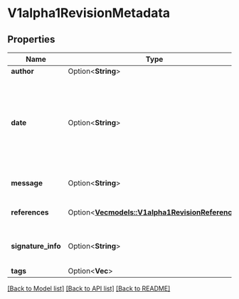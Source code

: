 # V1alpha1RevisionMetadata

## Properties

Name | Type | Description | Notes
------------ | ------------- | ------------- | -------------
**author** | Option<**String**> |  | [optional]
**date** | Option<**String**> | Time is a wrapper around time.Time which supports correct marshaling to YAML and JSON.  Wrappers are provided for many of the factory methods that the time package offers.  +protobuf.options.marshal=false +protobuf.as=Timestamp +protobuf.options.(gogoproto.goproto_stringer)=false | [optional]
**message** | Option<**String**> | Message contains the message associated with the revision, most likely the commit message. | [optional]
**references** | Option<[**Vec<models::V1alpha1RevisionReference>**](v1alpha1RevisionReference.md)> | References contains references to information that's related to this commit in some way. | [optional]
**signature_info** | Option<**String**> | SignatureInfo contains a hint on the signer if the revision was signed with GPG, and signature verification is enabled. | [optional]
**tags** | Option<**Vec<String>**> |  | [optional]

[[Back to Model list]](../README.md#documentation-for-models) [[Back to API list]](../README.md#documentation-for-api-endpoints) [[Back to README]](../README.md)


